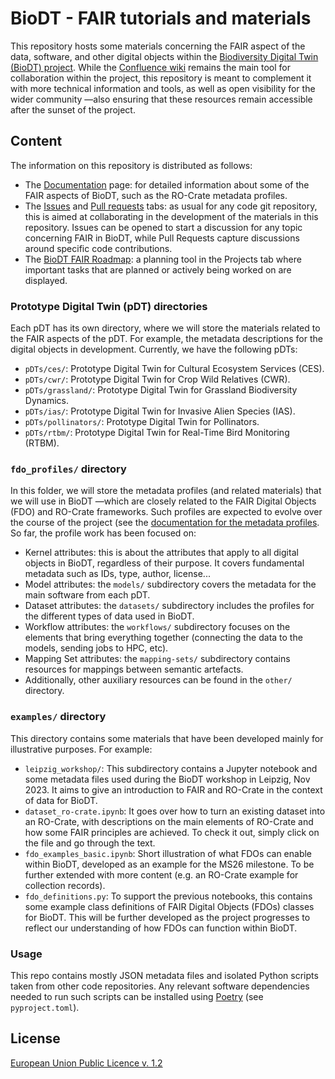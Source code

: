 # BioDT - FAIR tutorials and materials

This repository hosts some materials concerning the FAIR aspect of the data, software, and other digital objects within the [Biodiversity Digital Twin (BioDT) project](https://cordis.europa.eu/project/id/101057437). While the [Confluence wiki](https://wiki.eduuni.fi/display/cscRDIcollaboration/BioDT?src=contextnavpagetreemode) remains the main tool for collaboration within the project, this repository is meant to complement it with more technical information and tools, as well as open visibility for the wider community —also ensuring that these resources remain accessible after the sunset of the project.

## Content

The information on this repository is distributed as follows:

-   The [Documentation](https://biodt.github.io/biodt-fair/) page: for detailed information about some of the FAIR aspects of BioDT, such as the RO-Crate metadata profiles.
-   The [Issues](https://github.com/BioDT/biodt-fair/issues) and [Pull requests](https://github.com/BioDT/biodt-fair/pulls) tabs: as usual for any code git repository, this is aimed at collaborating in the development of the materials in this repository. Issues can be opened to start a discussion for any topic concerning FAIR in BioDT, while Pull Requests capture discussions around specific code contributions.
-   The [BioDT FAIR Roadmap](https://github.com/orgs/BioDT/projects/1): a planning tool in the Projects tab where important tasks that are planned or actively being worked on are displayed.

### Prototype Digital Twin (pDT) directories

Each pDT has its own directory, where we will store the materials related to the FAIR aspects of the pDT. For example, the metadata descriptions for the digital objects in development. Currently, we have the following pDTs:

-   `pDTs/ces/`: Prototype Digital Twin for Cultural Ecosystem Services (CES).
-   `pDTs/cwr/`: Prototype Digital Twin for Crop Wild Relatives (CWR).
-   `pDTs/grassland/`: Prototype Digital Twin for Grassland Biodiversity Dynamics.
-   `pDTs/ias/`: Prototype Digital Twin for Invasive Alien Species (IAS).
-   `pDTs/pollinators/`: Prototype Digital Twin for Pollinators.
-   `pDTs/rtbm/`: Prototype Digital Twin for Real-Time Bird Monitoring (RTBM).

### `fdo_profiles/` directory

In this folder, we will store the metadata profiles (and related materials) that we will use in BioDT —which are closely related to the FAIR Digital Objects (FDO) and RO-Crate frameworks. Such profiles are expected to evolve over the course of the project (see the [documentation for the metadata profiles](https://biodt.github.io/biodt-fair/metadata_profiles). So far, the profile work has been focused on:

-   Kernel attributes: this is about the attributes that apply to all digital objects in BioDT, regardless of their purpose. It covers fundamental metadata such as IDs, type, author, license...
-   Model attributes: the `models/` subdirectory covers the metadata for the main software from each pDT.
-   Dataset attributes: the `datasets/` subdirectory includes the profiles for the different types of data used in BioDT.
-   Workflow attributes: the `workflows/` subdirectory focuses on the elements that bring everything together (connecting the data to the models, sending jobs to HPC, etc).
-   Mapping Set attributes: the `mapping-sets/` subdirectory contains resources for mappings between semantic artefacts.
-   Additionally, other auxiliary resources can be found in the `other/` directory.

### `examples/` directory

This directory contains some materials that have been developed mainly for illustrative purposes. For example:

-   `leipzig_workshop/`: This subdirectory contains a Jupyter notebook and some metadata files used during the BioDT workshop in Leipzig, Nov 2023. It aims to give an introduction to FAIR and RO-Crate in the context of data for BioDT.
-   `dataset_ro-crate.ipynb`: It goes over how to turn an existing dataset into an RO-Crate, with descriptions on the main elements of RO-Crate and how some FAIR principles are achieved. To check it out, simply click on the file and go through the text.
-   `fdo_examples_basic.ipynb`: Short illustration of what FDOs can enable within BioDT, developed as an example for the MS26 milestone. To be further extended with more content (e.g. an RO-Crate example for collection records).
-   `fdo_definitions.py`: To support the previous notebooks, this contains some example class definitions of FAIR Digital Objects (FDOs) classes for BioDT. This will be further developed as the project progresses to reflect our understanding of how FDOs can function within BioDT.

### Usage

This repo contains mostly JSON metadata files and isolated Python scripts taken from other code repositories. Any relevant software dependencies needed to run such scripts can be installed using [Poetry](https://python-poetry.org/) (see `pyproject.toml`).

## License

[European Union Public Licence v. 1.2](https://eupl.eu/1.2/en/)

